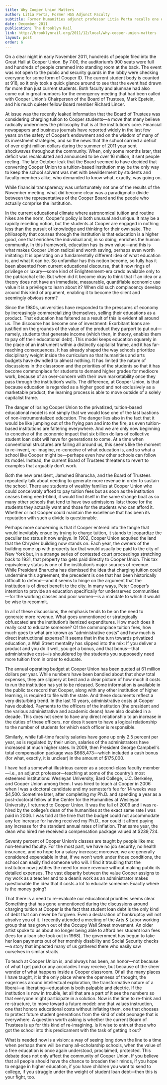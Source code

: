 ```yaml
---
title: Why Cooper Union Matters
author: Litia Perta, Former HSS Adjunct Faculty
subtitle: Former humanities adjunct professor Litia Perta recalls one of the first community summits following the announcement of Cooper's financial problems.
date: December 2011
publication: The Brooklyn Rail
link: http://brooklynrail.org/2011/12/local/why-cooper-union-matters
layout: post
order: 6
---
```

On a clear night in early November 2011, hundreds of people filed into the Great Hall at Cooper Union. By 7:00, the auditorium’s 900 seats were full and hundreds of people crammed into standing room at the back. The event was not open to the public and security guards in the lobby were checking everyone for some form of Cooper ID. The current student body is counted at 918, so it only took a quick glance around to see that the event had drawn far more than just current students. Both faculty and alumnae had also come out in great numbers for the emergency meeting that had been called with Cooper Union’s Chairperson of the Board of Trustees, Mark Epstein, and his much quieter fellow Board member Richard Lincer.

At issue was the recently leaked information that the Board of Trustees was considering charging tuition to Cooper students—a move that many believe radically undermines the philosophy that is at the institution’s core. Financial newspapers and business journals have reported widely in the last few years on the safety of Cooper’s endowment and on the wisdom of many of its investment strategies, and so the news that the school carried a deficit of over eight million dollars during the summer of 2011 year sent shockwaves throughout the community. When, only some months later, that deficit was recalculated and announced to be over 16 million, it sent people reeling. The late October leak that the Board seemed to have decided that converting Cooper Union to a tuition-based institution may be the only way to keep the school solvent was met with bewilderment by students and faculty members alike, who demanded to know what, exactly, was going on.

While financial transparency was unfortunately not one of the results of the November meeting, what did become clear was a paradigmatic divide between the representatives of the Cooper Board and the people who actually comprise the institution. 

In the current educational climate where astronomical tuition and routine hikes are the norm, Cooper’s policy is both unusual and unique. It may be a rapidly receding notion, but the students at Cooper are engaged in nothing less than the pursuit of knowledge and thinking for their own sake. The philosophy that courses through the institution is that education is a higher good, one that enriches the individual and, in so doing, enriches the human community. In this framework, education has its own value—and this is what makes Cooper Union radical and worth saving, perhaps even worth imitating: It is operating on a fundamentally different idea of what education is, and what it can be. So unfamiliar has this notion become, so fully has it been absented from current educational discourse, that it now rings of privilege or luxury—some kind of Enlightenment-era credo available only to the patriarchal elite. But when did it become okay to think that if an idea or a theory does not have an immediate, measurable, quantifiable economic use value it is a privilege to learn about it? When did such complacency develop around this kind of argument, enabling it to become the silent and seemingly obvious norm?

Since the 1980s, universities have responded to the pressures of economy by increasingly commercializing themselves, selling their educations as a product. That education has faltered as a result of this is evident all around us. The discourse has become one of investment: Exorbitant loans are justified on the grounds of the value of the product they purport to put out—namely, students that generate income (which then, in theory, enables them to pay off their educational debt). This model keeps education squarely in the place of an instrument within a distinctly capitalist frame, and it has far-reaching consequences. It has already shaped the way schools prioritize disciplinary weight inside the curriculum so that humanities and arts budgets have dwindled to almost nothing. It has limited the nature of discussions in the classroom and the priorities of the students so that it has become commonplace for students to demand higher grades for mediocre work, because of an over-concern with their own marketability once they pass through the institution’s walls. The difference, at Cooper Union, is that because education is regarded as a higher good and not exclusively as a marketable product, the learning process is able to move outside of a solely capitalist frame. 

The danger of losing Cooper Union to the privatized, tuition-based educational model is not simply that we would lose one of the last bastions of non-instrumentalized education. The danger lies also in the fact that it would be like jumping out of the frying pan and into the fire, as even tuition-based institutions are faltering everywhere. And we are only now beginning to conceive of the economic impact that six billion dollars of collective student loan debt will have for generations to come. At a time when conventional structures are failing all around us, this seems like the moment to re-invent, re-imagine, re-conceive of what education is, and so what a school like Cooper might be—perhaps even how other schools can follow its model. Instead, the current Board of Trustees threatens to revert to examples that arguably don’t work.

Both the new president, Jamshed Bharucha, and the Board of Trustees repeatedly talk about needing to generate more revenue in order to sustain the school. There are students of wealthy families at Cooper Union who could conceivably afford to pay tuition fees but as soon as the institution ceases being need-blind, it would find itself in the same strange boat as so many other schools that tend to have two admissions lists: those for the students they actually want and those for the students who can afford it. Whether or not Cooper could maintain the excellence that has been its reputation with such a divide is questionable.

Perhaps more concerning is that if Cooper entered into the tangle that would inevitably ensue by trying to charge tuition, it stands to jeopardize the peculiar tax status it now enjoys. In 1902, Cooper Union acquired the land that the Chrysler building now stands on. Each year, the owners of the building come up with property tax that would usually be paid to the city of New York but, in a strange series of contested court proceedings stretching back to 1931, that property tax gets paid directly to Cooper Union. This tax equivalency status is one of the institution’s major sources of revenue. While President Bharucha has dismissed the idea that charging tuition could undermine this agreement, the precedent is one that has been historically difficult to defend—and it seems to hinge on the argument that the institution is of direct benefit to the city. In many ways, Peter Cooper’s intention to provide an education specifically for underserved communities—for the working classes and poor women—is a mandate to which it would be wise to recommit.

In all of these discussions, the emphasis tends to be on the need to generate more revenue. What goes unmentioned or strategically obfuscated are the institution’s itemized expenditures. How much does it really cost to educate someone? Of the commonplace tuition fees, how much goes to what are known as “administrative costs” and how much is direct instructional expense? It seems that in the turn towards privatized education, a Wall Street mentality has slipped into the mix: If you deliver a product and you do it well, you get a bonus, and that bonus—that administrative cost—is shouldered by the students you supposedly need more tuition from in order to educate.

The annual operating budget at Cooper Union has been quoted at 61 million dollars per year. While numbers have been bandied about that show total expenses, they are slippery at best and a clear picture of how much it costs to run the institution has yet to be released. Some information is available in the public tax record that Cooper, along with any other institution of higher learning, is required to file with the state. And these documents reflect a very disturbing trend. In the last 10 years, administrative costs at Cooper have doubled. Payments to the officers of the institution (the president and the various administrative and academic deans) have also doubled in a decade. This does not seem to have any direct relationship to an increase in the duties of these officers, nor does it seem to have a logical relationship to the number of students for which each officer is responsible.

Similarly, while full-time faculty salaries have gone up only 2.5 percent per year, as is regulated by their union, salaries of the administrators have increased at much higher rates. In 2009, then President George Campbell’s total compensation package was $668,473—which included a cash bonus (for what, exactly, it is unclear) in the amount of $175,000.

I have had a somewhat illustrious career as a second-class faculty member—i.e., an adjunct professor—teaching at some of the country’s most esteemed institutions: Wesleyan University, Bard College, U.C. Berkeley, and Cooper Union among them. I was hired to teach at Cooper in 2006 when I was a doctoral candidate and my semester’s fee for 14 weeks was $4,500. Sometime later, after completing my Ph.D. and spending a year as a post-doctoral fellow at the Center for the Humanities at Wesleyan University, I returned to Cooper Union. It was the fall of 2009 and I was re-hired by the college’s dean of the humanities at the exact same rate I was paid in 2006. I was told at the time that the budget could not accommodate any fee increase for having received my Ph.D., nor could it afford paying any increase for the standard annual rates of inflation. That same year, the dean who hired me received a compensation package valued at $239,724.

Seventy percent of Cooper Union’s classes are taught by people like me: non-tenured faculty. For the most part, we have no job security, no health insurance, and no hope for a salary increase; moreover, we are generally considered expendable in that, if we won’t work under those conditions, the school can easily find someone who will. I find it troubling that the institution now justifies the need for more revenue without making public its detailed expenses. The vast disparity between the value Cooper assigns to my work as a teacher and to a dean’s work as an administrator makes questionable the idea that it costs a lot to educate someone. Exactly where is the money going?

That there is a need to re-evaluate our educational priorities seems clear. Something that has gone unmentioned during the discussions around charging tuition at Cooper is the fact that student loan debt is the only kind of debt that can never be forgiven. Even a declaration of bankruptcy will not absolve you of it. I recently attended a meeting of the Arts & Labor working group that has grown out of the Occupy Wall Street movement. An older artist spoke to us about no longer being able to afford her student loan fees (fees for a loan she took out in 1968). The government has begun to take her loan payments out of her monthly disability and Social Security checks—a story that impacted many of us gathered there who easily saw ourselves in similar straits.

To teach at Cooper Union is, and always has been, an honor—not because of what I get paid or any accolades I may receive, but because of the sheer wonder of what happens inside a Cooper classroom. Of all the many places I have taught, it is the only place where the openness of thought, the eagerness around intellectual exploration, the transformative nature of a liberal—a liberating—education is both palpable and electric. If the institution is now in trouble, let all that are a part of it see the numbers so that everyone might participate in a solution. Now is the time to re-think and re-structure, to move toward a future model: one that values instruction, one that honors educational costs without inflating them, one that chooses to protect future student generations from the kind of debt peonage that is everywhere. A question worth asking is whether the current Board of Trustees is up for this kind of re-imagining. Is it wise to entrust those who got the school into this predicament with the task of getting it out?

What is needed now is a vision: a way of seeing long down the line to a time when perhaps there will be many all-scholarship schools, when the value of a free education is once again understood, proclaimed, protected. This debate does not only affect the community of Cooper Union. If you believe that all people should have the chance to broaden their minds, if you hope to engage in higher education, if you have children you want to send to college, if you struggle under the weight of student loan debt—then this is your fight, too.